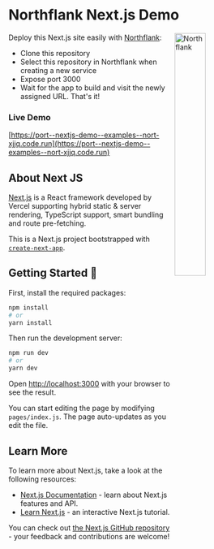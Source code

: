 # Northflank Next.js Demo

<a target="_blank" rel="noopener noreferrer" href="https://www.northflank.com">
    <img alt="Northflank" align="right" src="https://raw.githubusercontent.com/northflank/nextjs-demo/master/media/logo.svg" width="35%" />
</a>

Deploy this Next.js site easily with [Northflank](https://www.northflank.com):

- Clone this repository
- Select this repository in Northflank when creating a new service
- Expose port 3000
- Wait for the app to build and visit the newly assigned URL. That's it!

### Live Demo
[https://port--nextjs-demo--examples--nort-xjjq.code.run](https://port--nextjs-demo--examples--nort-xjjq.code.run)

## About Next JS

[Next.js](https://nextjs.org/) is a React framework developed by Vercel supporting hybrid static & server rendering, TypeScript support, smart bundling and route pre-fetching.

This is a Next.js project bootstrapped with [`create-next-app`](https://github.com/vercel/next.js/tree/canary/packages/create-next-app).

## Getting Started 🚀

First, install the required packages:
```bash
npm install
# or
yarn install
```

Then run the development server:

```bash
npm run dev
# or
yarn dev
```

Open [http://localhost:3000](http://localhost:3000) with your browser to see the result.

You can start editing the page by modifying `pages/index.js`. The page auto-updates as you edit the file.

## Learn More

To learn more about Next.js, take a look at the following resources:

- [Next.js Documentation](https://nextjs.org/docs) - learn about Next.js features and API.
- [Learn Next.js](https://nextjs.org/learn) - an interactive Next.js tutorial.

You can check out [the Next.js GitHub repository](https://github.com/vercel/next.js/) - your feedback and contributions are welcome!

